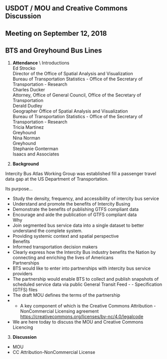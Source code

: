 
## USDOT / MOU and Creative Commons Discussion    
## Meeting on September 12, 2018   
## BTS and Greyhound Bus Lines  

1. **Attendance** \ Introductions  
Ed Strocko  
Director of the Office of Spatial Analysis and Visualization  
Bureau of Transportation Statistics - Office of the Secretary of Transportation - Research  
Charles Ducker  
Attorney, Office of General Council, Office of the Secretary of Transportation  
Derald Dudley  
Geographer Office of Spatial Analysis and Visualization  
Bureau of Transportation Statistics - Office of the Secretary of Transportation - Research  
Tricia Martinez  
Greyhound  
Nina Norman  
Greyhound  
Stephanie Gonterman  
Isaacs and Associates  

2. **Background**  

Intercity Bus Atlas Working Group was established fill a passenger travel data gap at the US Department of Transportation.

Its purpose…  
- Study the density, frequency, and accessibility of intercity bus service  
- Understand and promote the benefits of Intercity Busing  
- Demonstrate the benefits of publishing GTFS compliant data  
- Encourage and aide the publication of GTFS compliant data  
Why  
- Join segmented bus service data into a single dataset to better understand the complete system.   
- Providing systemic context and spatial perspective  
Benefits  
- Informed transportation decision makers  
- Clearly express how the Intercity Bus industry benefits the Nation by connecting and enriching the lives of Americans  
Partnerships  
- BTS would like to enter into partnerships with intercity bus service providers  
- The partnership would enable BTS to collect and publish snapshots of scheduled service data via public General Transit Feed - - Specification (GTFS) files  
- The draft MOU defines the terms of the partnership  
- - A key component of which is the Creative Commons Attribution - NonCommercial Licensing agreement  
https://creativecommons.org/licenses/by-nc/4.0/legalcode  
- We are here today to discuss the MOU and Creative Commons Licencing  

3. **Discussion**  
- MOU  
- CC Attribution-NonCommercial License  
